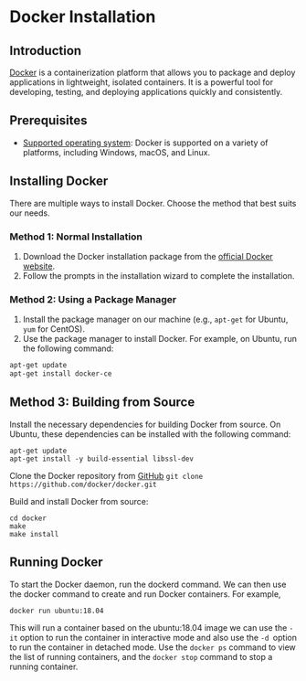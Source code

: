 # Docker Installation

## Introduction

[Docker](https://www.docker.com/) is a containerization platform that allows you to package and deploy applications in lightweight, isolated containers. It is a powerful tool for developing, testing, and deploying applications quickly and consistently.

## Prerequisites

- [Supported operating system](https://docs.docker.com/engine/install/#supported-platforms): Docker is supported on a variety of platforms, including Windows, macOS, and Linux. 

## Installing Docker

There are multiple ways to install Docker. Choose the method that best suits our needs.

### Method 1: Normal Installation

1. Download the Docker installation package from the [official Docker website](https://www.docker.com/products/docker-desktop).
2. Follow the prompts in the installation wizard to complete the installation.

### Method 2: Using a Package Manager

1. Install the package manager on our machine (e.g., `apt-get` for Ubuntu, `yum` for CentOS).
2. Use the package manager to install Docker. For example, on Ubuntu, run the following command:

```bash
apt-get update
apt-get install docker-ce
```
## Method 3: Building from Source

Install the necessary dependencies for building Docker from source. On Ubuntu, these dependencies can be installed with the following command:
```
apt-get update
apt-get install -y build-essential libssl-dev
```
Clone the Docker repository from [GitHub](https://github.com/docker/docker.git) `git clone https://github.com/docker/docker.git`

Build and install Docker from source:
```
cd docker
make
make install
```
## Running Docker
To start the Docker daemon, run the dockerd command. We can then use the docker command to create and run Docker containers. For example,
```
docker run ubuntu:18.04
```
This will run a container based on the ubuntu:18.04 image
 we can use the `-it` option to run the container in interactive mode and also use the `-d `option to run the container in detached mode. Use the `docker ps` command to view the list of running containers, and the `docker stop` command to stop a running container.